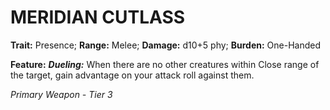 # MERIDIAN CUTLASS

**Trait:** Presence; **Range:** Melee; **Damage:** d10+5 phy; **Burden:** One-Handed

**Feature:** ***Dueling:*** When there are no other creatures within Close range of the target, gain advantage on your attack roll against them.

*Primary Weapon - Tier 3*